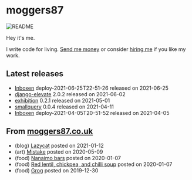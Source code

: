 
# moggers87

![README](https://github.com/moggers87/moggers87/workflows/Update%20README/badge.svg)

Hey it's me.

I write code for living. [Send me money](https://ko-fi.com/moggers87) or
consider [hiring me](https://vlgi.space) if you like my work.

## Latest releases

- <a href="https://github.com/Inboxen/Inboxen">Inboxen</a> deploy-2021-06-25T22-51-26 released on 2021-06-25
- <a href="https://pypi.org/project/django-elevate/">django-elevate</a> 2.0.2 released on 2021-06-02
- <a href="https://pypi.org/project/exhibition/">exhibition</a> 0.2.1 released on 2021-05-01
- <a href="https://www.npmjs.com/package/smallquery">smallquery</a> 0.0.4 released on 2021-04-11
- <a href="https://github.com/Inboxen/Inboxen">Inboxen</a> deploy-2021-04-05T20-51-52 released on 2021-04-05

## From [moggers87.co.uk](https://moggers87.co.uk)

- (blog) <a href="https://moggers87.co.uk/blog/lazycat">Lazycat</a> posted on 2021-01-12
- (art) <a href="https://moggers87.co.uk/art/mistake">Mistake</a> posted on 2020-05-09
- (food) <a href="https://moggers87.co.uk/food/nanaimo-bars">Nanaimo&nbsp;bars</a> posted on 2020-01-07
- (food) <a href="https://moggers87.co.uk/food/lentil-chickpea-chilli-soup">Red lentil, chickpea, and chilli&nbsp;soup</a> posted on 2020-01-07
- (food) <a href="https://moggers87.co.uk/food/grog">Grog</a> posted on 2019-12-30

